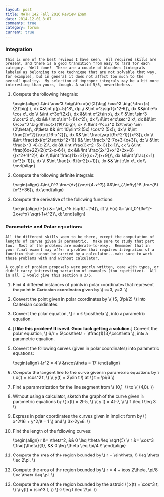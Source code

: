 ```yaml
---
layout: post
title: MATH 142 Fall 2016 Review Exam
date: 2014-12-01 8:07
comments: true
category: forum
current: true
---
```


<div class="well">
	<h3>Integration</h3>

	This is one of the best reviews I have seen.  All required skills are present, and there is a good transition from easy to hard for each category.  Well done!  There are a couple of blunders (integrals labeled as belonging to one technique that are not solvable that way, for example), but in general it does not affect too much to the overall quality.  My selection of improper integrals may be a bit more interesting than yours, though. A solid 5/5, nevertheless.
</div>

1. Compute the following integrals:
	<div>
		\begin{align}
		&\int \cos^3 \big(\tfrac{x}{2}\big) \csc^2 \big( \tfrac{x}{2}\big) \, dx &&\int p(p+5)^8\, dp \\
		&\int x^3\sqrt{x^2-6}\, dx &&\int e^x \cos x\, dx \\
		&\int x^3e^{2x}\, dx &&\int x^2\sin x\, dx \\
		&\int \sin^3 x\cos^2 x\, dx && \int x\sin^{-1}(x^2)\, dx \\
		&\int e^x\sec^2 x\, dx &&\int 6\cos^3 \big(\tfrac{x}{10}\big)\, dx \\
		&\int 4\cos^2 (2\theta) \sin (2\theta)\, d\theta && \int 10\sin^2 (5x) \cos^2 (5x)\, dx \\
		&\int \frac{2x^2}{\sqrt{16-x^2}}\, dx && \int \frac{\sqrt{9x^2-1}}{x^3}\, dx \\
		&\int \frac{dx}{x^2\sqrt{x^2+1}} && \int \frac{x^2-7x+3}{x+3}\, dx \\
		&\int \frac{x^3-4}{x-2}\, dx && \int \frac{3x^2+5x-3}{x-1}\, dx \\
		&\int \frac{6x+22}{2(x^2-x-6)}\, dx && \int \frac{2x^3+x^2+2x+8}{(x^2+1)^2}\, dx \\
		&\int \frac{11x+81}{(x+7)(x+9)}\, dx &&\int \frac{x+1}{x^2(x-1)}\, dx \\
		&\int \frac{x-6}{x^2(x+1)}\, dx && \int x\ln x\, dx \\
		\end{align}
	</div>	

2. Compute the following definite integrals:
	<div>
		\begin{align}
		&\int_0^2 \frac{dx}{\sqrt{4-x^2}} &&\int_{-\infty}^6 \frac{6}{x^2+36}\, dx
		\end{align}
	</div>

3. Compute the derivative of the following functions:
	<div>
		\begin{align}
		F(x) &= \int_x^5 \sqrt{1+t^4}\, dt \\
		F(x) &= \int_0^{3x^2-2x+e^x} \sqrt{1+t^2}\, dt
		\end{align}
	</div>

<div class="well">
	<h3>Parametric and Polar equations</h3>

	All the different skills seem to be there, except the computation of lengths of curves given in parametric.  Make sure to study that part too.  Most of the problems are moderate-to-easy.  Remember that in your final exam I may offer a problem that requires integration of a function that cannot be carried by a calculator---make sure to work those problems with and without calculator.

	A couple of problem proposals were poorly written, came with typos, or didn't carry interesting variation of examples (too repetitive).  All in all, I would give this section a 3/5.
</div>

1. Find 4 different instances of points in polar coordinates that represent the point in Cartesian coordinates given by <span>\\( x=3, y=3. \\)</span>

2. Convert the point given in polar coordinates by <span>\\( (5, 3\pi/2) \\)</span> into Cartesian coordinates.

3. Convert the polar equation, <span>\\( r = 6 \cos\theta \\)</span>, into a parametric equation.

4. [<strong>I like this problem!  It is evil.  Good luck getting a solution.</strong>] Convert the polar equation, <span>\\( 6/r = 5\cos\theta + \tfrac{1}{3}\csc\theta \\)</span>, into a parametric equation. 


5. Convert the following curves (given in polar coordinates) into parametric equations:
	<div>
		\begin{align}
		&r^2 = 4 \\
		&r\cos\theta = 17
		\end{align}
	</div>

5. Compute the tangent line to the curve given in parametric equations by <span>\\( x(t) = \cos^2 t, \\)</span> <span>\\( y(t) = 2\sin t \\)</span> at <span>\\( t = \pi/6 \\)</span>

4. Find a parametrization for the line segment from <span>\\( (0,1) \\)</span> to <span>\\( (4,0). \\)</span>

5. Without using a calculator, sketch the graph of the curve given in parametric equations by <span>\\( x(t) = 2t-5, \\)</span> <span>\\( y(t) = 4t-7, \\)</span>  <span>\\( 1 \leq t \leq 3 \\)</span>

6. Express in polar coordinates the curves given in implicit form by <span>\\( x^2/16 + y^2/9 = 1 \\)<span> and <span>\\( 3x-2y=6. \\)<span>

7. Find the length of the following curves:
	<div>
		\begin{align}
		r &= \theta^2, && 0 \leq \theta \leq \sqrt{5} \\
		r &= \cos^3 \tfrac{\theta}{3}, && 0 \leq \theta \leq \pi/4 \\
		\end{align}
	</div>	

8. Compute the area of the region bounded by <span>\\( r = \sin\theta,  0 \leq \theta \leq 2\pi. \\)</span>

10. Compute the area of the region bounded by <span>\\( r = 4 + \cos 2\theta, \pi/8 \leq \theta \leq \pi. \\)<span>

11. Compute the area of the region bounded by the astroid <span>\\( x(t) = \cos^3 t, \\)</span> <span>\\( y(t) = \sin^3 t, \\)<span> <span>\\( 0 \leq t \leq 2\pi. \\)</span>


